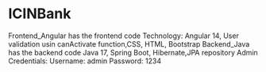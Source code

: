 # ICINBank
Frontend_Angular has the frontend code
 Technology: Angular 14, User validation usin canActivate function,CSS, HTML, Bootstrap
Backend_Java has the backend code
 Java 17, Spring Boot, Hibernate,JPA repository
 Admin Credentials: Username: admin Password: 1234